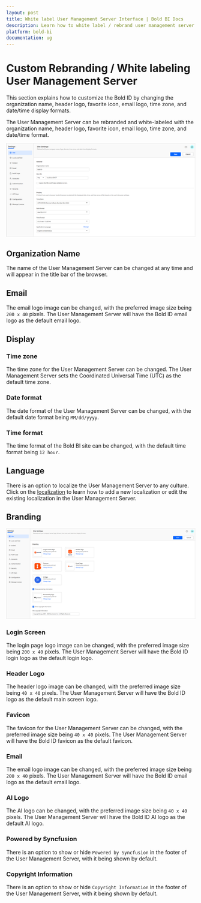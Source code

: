 ```yaml
---
layout: post
title: White label User Management Server Interface | Bold BI Docs
description: Learn how to white label / rebrand user management server interface by changing organization name, logo, fav icon, email logo, and date time display formats.
platform: bold-bi
documentation: ug
---
```


# Custom Rebranding / White labeling User Management Server

This section explains how to customize the Bold ID by changing the organization name, header logo, favorite icon, email logo, time zone, and date/time display formats.

The User Management Server can be rebranded and white-labeled with the organization name, header logo, favorite icon, email logo, time zone, and date/time format.

![Site Settings](/static/assets/multi-tenancy/images/site-settings-page.png)

## Organization Name
The name of the User Management Server can be changed at any time and will appear in the title bar of the browser.

## Email
The email logo image can be changed, with the preferred image size being `200 x 40` pixels. The User Management Server will have the Bold ID email logo as the default email logo.
		
## Display

### Time zone
The time zone for the User Management Server can be changed. The User Management Server sets the Coordinated Universal Time (UTC) as the default time zone.

### Date format
The date format of the User Management Server can be changed, with the default date format being `MM/dd/yyyy`.

### Time format
The time format of the Bold BI site can be changed, with the default time format being `12 hour`.

## Language
There is an option to localize the User Management Server to any culture. Click on the [localization](/localization/) to learn how to add a new localization or edit the existing localization in the User Management Server.

## Branding

![Branding](/static/assets/multi-tenancy/images/branding-section.png)

### Login Screen
The login page logo image can be changed, with the preferred image size being `200 x 40` pixels. The User Management Server will have the Bold ID login logo as the default login logo.

### Header Logo
The header logo image can be changed, with the preferred image size being `40 x 40` pixels. The User Management Server will have the Bold ID logo as the default main screen logo.

### Favicon
The favicon for the User Management Server can be changed, with the preferred image size being `40 x 40` pixels. The User Management Server will have the Bold ID favicon as the default favicon.

### Email
The email logo image can be changed, with the preferred image size being `200 x 40` pixels. The User Management Server will have the Bold ID email logo as the default email logo.

### AI Logo
The AI logo can be changed, with the preferred image size being `40 x 40` pixels. The User Management Server will have the Bold ID  AI logo as the default AI logo.

### Powered by Syncfusion
There is an option to show or hide `Powered by Syncfusion` in the footer of the User Management Server, with it being shown by default.

### Copyright Information
There is an option to show or hide `Copyright Information` in the footer of the User Management Server, with it being shown by default.
